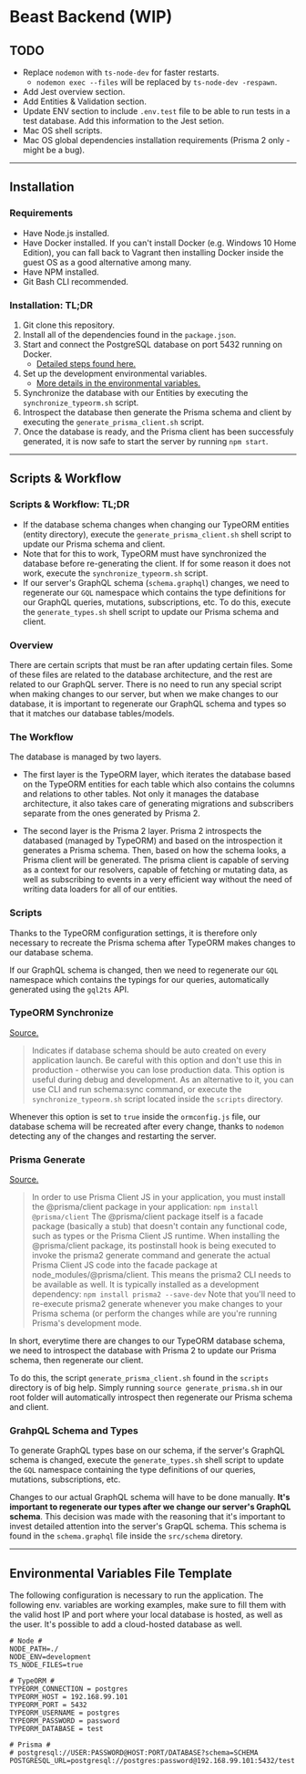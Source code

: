 # Beast Backend (WIP)

## TODO

- Replace `nodemon` with `ts-node-dev` for faster restarts.
  - `nodemon exec --files` will be replaced by `ts-node-dev -respawn`.
- Add Jest overview section.
- Add Entities & Validation section.
- Update ENV section to include `.env.test` file to be able to run tests in a test database. Add this information to the Jest setion.
- Mac OS shell scripts.
- Mac OS global dependencies installation requirements (Prisma 2 only - might be a bug).

---

## Installation

### Requirements

- Have Node.js installed.
- Have Docker installed. If you can't install Docker (e.g. Windows 10 Home Edition), you can fall back to Vagrant then installing Docker inside the guest OS as a good alternative among many.
- Have NPM installed.
- Git Bash CLI recommended.

### Installation: TL;DR

1. Git clone this repository.
2. Install all of the dependencies found in the `package.json`.
3. Start and connect the PostgreSQL database on port 5432 running on Docker.
    - [Detailed steps found here.](https://github.com/beast-app/beast-backend/blob/master/database/README.md)
4. Set up the development environmental variables.
    - [More details in the environmental variables.](#Environmental-Variables-File-Template)
5. Synchronize the database with our Entities by executing the `synchronize_typeorm.sh` script.
6. Introspect the database then generate the Prisma schema and client by executing the `generate_prisma_client.sh` script.
7. Once the database is ready, and the Prisma client has been successfuly generated, it is now safe to start the server by running `npm start`.

---

## Scripts & Workflow

### Scripts & Workflow: TL;DR

- If the database schema changes when changing our TypeORM entities (entity directory), execute the `generate_prisma_client.sh` shell script to update our Prisma schema and client.
- Note that for this to work, TypeORM must have synchronized the database before re-generating the client. If for some reason it does not work, execute the `synchronize_typeorm.sh` script.
- If our server's GraphQL schema (`schema.graphql`) changes, we need to regenerate our `GQL` namespace which contains the type definitions for our GraphQL queries, mutations, subscriptions, etc. To do this, execute the `generate_types.sh` shell script to update our Prisma schema and client.

### Overview

There are certain scripts that must be ran after updating certain files. Some of these files are related to the database architecture, and the rest are related to our GraphQL server. There is no need to run any special script when making changes to our server, but when we make changes to our database, it is important to regenerate our GraphQL schema and types so that it matches our database tables/models.

### The Workflow

The database is managed by two layers.

- The first layer is the TypeORM layer, which iterates the database based on the TypeORM entities for each table which also contains the columns and relations to other tables. Not only it manages the database architecture, it also takes care of generating migrations and subscribers separate from the ones generated by Prisma 2.

- The second layer is the Prisma 2 layer. Prisma 2 introspects the databased (managed by TypeORM) and based on the introspection it generates a Prisma schema. Then, based on how the schema looks, a Prisma client will be generated. The prisma client is capable of serving as a context for our resolvers, capable of fetching or mutating data, as well as subscribing to events in a very efficient way without the need of writing data loaders for all of our entities.

### Scripts

Thanks to the TypeORM configuration settings, it is therefore only necessary to recreate the Prisma schema after TypeORM makes changes to our database schema.

If our GraphQL schema is changed, then we need to regenerate our `GQL` namespace which contains the typings for our queries, automatically generated using the `gql2ts` API.

### TypeORM Synchronize

[Source.](https://github.com/typeorm/typeorm/blob/master/docs/connection-options.md)

> Indicates if database schema should be auto created on every application launch. Be careful with this option and don't use this in production - otherwise you can lose production data. This option is useful during debug and development. As an alternative to it, you can use CLI and run schema:sync command, or execute the `synchronize_typeorm.sh` script located inside the `scripts` directory.

Whenever this option is set to `true` inside the `ormconfig.js` file, our database schema will be recreated after every change, thanks to `nodemon` detecting any of the changes and restarting the server.

### Prisma Generate

[Source.](https://www.prisma.io/docs/prisma-cli-and-configuration/cli-command-reference/prisma-generate-xcv2/)

> In order to use Prisma Client JS in your application, you must install the @prisma/client package in your application:
> ```npm install @prisma/client```
> The @prisma/client package itself is a facade package (basically a stub) that doesn't contain any functional code, such as types or the Prisma Client JS runtime. When installing the @prisma/client package, its postinstall hook is being executed to invoke the prisma2 generate command and generate the actual Prisma Client JS code into the facade package at node_modules/@prisma/client.
> This means the prisma2 CLI needs to be available as well. It is typically installed as a development dependency:
> ```npm install prisma2 --save-dev```
> Note that you'll need to re-execute prisma2 generate whenever you make changes to your Prisma schema (or perform the changes while are you're running Prisma's development mode.

In short, everytime there are changes to our TypeORM database schema, we need to introspect the database with Prisma 2 to update our Prisma schema, then regenerate our client.

To do this, the script `generate_prisma_client.sh` found in the `scripts` directory is of big help. Simply running `source generate_prisma.sh` in our root folder will automatically introspect then regenerate our Prisma schema and client.

### GrahpQL Schema and Types

To generate GraphQL types base on our schema, if the server's GraphQL schema is changed, execute the `generate_types.sh` shell script to update the `GQL` namespace containing the type definitions of our queries, mutations, subscriptions, etc.

Changes to our actual GraphQL schema will have to be done manually. **It's important to regenerate our types after we change our server's GraphQL schema**. This decision was made with the reasoning that it's important to invest detailed attention into the server's GrapQL schema. This schema is found in the `schema.graphql` file inside the `src/schema` diretory.

---

## Environmental Variables File Template

The following configuration is necessary to run the application. The following env. variables are working examples, make sure to fill them with the valid host IP and port where your local database is hosted, as well as the user. It's possible to add a cloud-hosted database as well.

```.env
# Node #
NODE_PATH=./
NODE_ENV=development
TS_NODE_FILES=true

# TypeORM #
TYPEORM_CONNECTION = postgres
TYPEORM_HOST = 192.168.99.101
TYPEORM_PORT = 5432
TYPEORM_USERNAME = postgres
TYPEORM_PASSWORD = password
TYPEORM_DATABASE = test

# Prisma #
# postgresql://USER:PASSWORD@HOST:PORT/DATABASE?schema=SCHEMA
POSTGRESQL_URL=postgresql://postgres:password@192.168.99.101:5432/test
```
